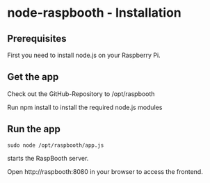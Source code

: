 # node-raspbooth - Installation

## Prerequisites

First you need to install node.js on your Raspberry Pi.

## Get the app

Check out the GitHub-Repository to /opt/raspbooth

Run
	npm install
to install the required node.js modules

## Run the app

	sudo node /opt/raspbooth/app.js

starts the RaspBooth server.

Open http://raspbooth:8080 in your browser to access the frontend.

